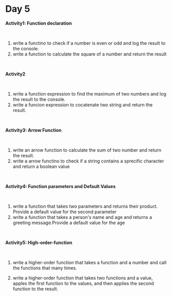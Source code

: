# Day 5

**Activity1: Function declaration**

<br>

1. write a functino to check if a number is even or odd and log the result to the console.
2. write a function to calculate the square of a number and return the result

<br>

**Activity2**

<br>

1. write a function expression to find the maximum of two numbers and log the result to the console.
2. write a funcion expression to cocatenate two string and return the result.

<br>

**Activity3: Arrow Function**

<br>

1. write an arrow function to calculate the sum of two number and return the result.
2. write a arrow functino to check if a string contains a sprecific character and return a boolean value

<br>

**Activity4: Function parameters and Default Values**

<br>

1. write a function that takes two parameters and returns their product. Provide a default value for the second parameter
2. write a function that takes a person's name and age and returns a greeting message.Provide a default value for the age

<br>

**Activity5: High-order-function**

<br>

1. write a higher-order function that takes a function and a number and call the functions that many times.

2. write a higher-order function that takes two functions and a value, apples the first function to the values, and then applies the second function to the result.
